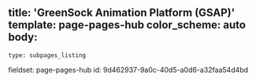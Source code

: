 title: 'GreenSock Animation Platform (GSAP)'
template: page-pages-hub
color_scheme: auto
body:
  -
    type: subpages_listing
fieldset: page-pages-hub
id: 9d462937-9a0c-40d5-a0d6-a32faa54d4bd
